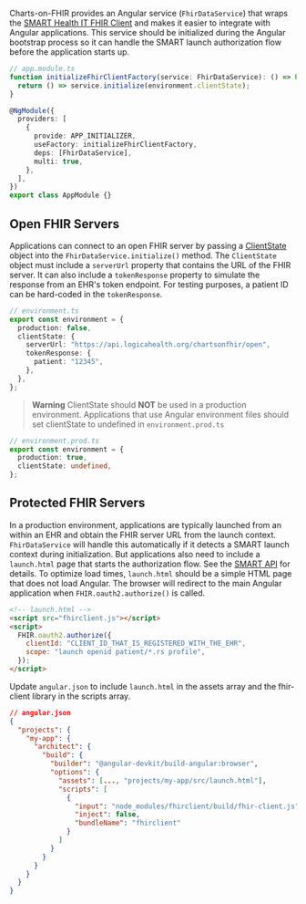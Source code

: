 Charts-on-FHIR provides an Angular service (`FhirDataService`) that wraps the [SMART Health IT FHIR Client](http://docs.smarthealthit.org/client-js/) and makes it easier to integrate with Angular applications. This service should be initialized during the Angular bootstrap process so it can handle the SMART launch authorization flow before the application starts up.

```ts
// app.module.ts
function initializeFhirClientFactory(service: FhirDataService): () => Promise<void> {
  return () => service.initialize(environment.clientState);
}

@NgModule({
  providers: [
    {
      provide: APP_INITIALIZER,
      useFactory: initializeFhirClientFactory,
      deps: [FhirDataService],
      multi: true,
    },
  ],
})
export class AppModule {}
```

## Open FHIR Servers

Applications can connect to an open FHIR server by passing a [ClientState](http://docs.smarthealthit.org/client-js/typedoc/interfaces/types.fhirclient.ClientState.html) object into the `FhirDataService.initialize()` method. The `ClientState` object must include a `serverUrl` property that contains the URL of the FHIR server. It can also include a `tokenResponse` property to simulate the response from an EHR's token endpoint. For testing purposes, a patient ID can be hard-coded in the `tokenResponse`.

```ts
// environment.ts
export const environment = {
  production: false,
  clientState: {
    serverUrl: "https://api.logicahealth.org/chartsonfhir/open",
    tokenResponse: {
      patient: "12345",
    },
  },
};
```

> **Warning**
> ClientState should **NOT** be used in a production environment. Applications that use Angular environment files should set clientState to undefined in `environment.prod.ts`

```ts
// environment.prod.ts
export const environment = {
  production: true,
  clientState: undefined,
};
```

## Protected FHIR Servers

In a production environment, applications are typically launched from an within an EHR and obtain the FHIR server URL from the launch context. `FhirDataService` will handle this automatically if it detects a SMART launch context during initialization. But applications also need to include a `launch.html` page that starts the authorization flow. See the [SMART API](http://docs.smarthealthit.org/client-js/api.html) for details. To optimize load times, `launch.html` should be a simple HTML page that does not load Angular. The browser will redirect to the main Angular application when `FHIR.oauth2.authorize()` is called.

```html
<!-- launch.html -->
<script src="fhirclient.js"></script>
<script>
  FHIR.oauth2.authorize({
    clientId: "CLIENT_ID_THAT_IS_REGISTERED_WITH_THE_EHR",
    scope: "launch openid patient/*.rs profile",
  });
</script>
```

Update `angular.json` to include `launch.html` in the assets array and the fhir-client library in the scripts array.

```json
// angular.json
{
  "projects": {
    "my-app": {
      "architect": {
        "build": {
          "builder": "@angular-devkit/build-angular:browser",
          "options": {
            "assets": [..., "projects/my-app/src/launch.html"],
            "scripts": [
              {
                "input": "node_modules/fhirclient/build/fhir-client.js",
                "inject": false,
                "bundleName": "fhirclient"
              }
            ]
          }
        }
      }
    }
  }
}
```
